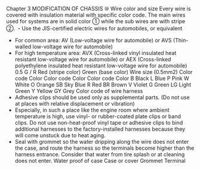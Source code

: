 Chapter 3
MODIFICATION OF CHASSIS
⑩ Wire color and size
Every wire is covered with insulation material with specific color code. The main wires used for
systems are in solid color ① while the sub wires are with stripe ②.
・Use the JIS-certified electric wires for automobiles, or equivalent
- For common area: AV (Low-voltage wire for automobile) or AVS (Thin-walled low-voltage
wire for automobile)
- For high temperature area: AVX (Cross-linked vinyl insulated heat resistant low-voltage
wire for automobile) or AEX (Cross-linked polyethylene
insulated heat resistant low-voltage wire for automobile)
0.5 G  /  R
Red (stripe color)
Green (base color) 
Wire size (0.5mm2) 
Color code Color Color code Color Color code Color 
B Black L Blue P Pink
W White O Orange SB Sky Blue
R Red BR Brown V Violet
G Green LG Light Green
Y Yellow GY Grey
Color code of wire harness
- Adhesive clips should be used only as supplemental parts. (Do not use at places with
relative displacement or vibration)
- Especially, in such a place like the engine room where ambient temperature is high, use
vinyl- or rubber-coated plate clips or band clips. Do not use non-heat-proof vinyl tape or
adhesive clips to bind additional harnesses to the factory-installed harnesses because
they will come unstuck due to heat aging.
- Seal with grommet so the water dripping along the wire does not enter the case, and route
the harness so the terminals become higher than the harness entrance. Consider that
water from tire splash or at cleaning does not enter.
Water proof of case
Case or cover
Grommet
Terminal